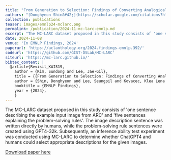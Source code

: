 ```yaml
---
title: "From Generation to Selection: Findings of Converting Analogical Problem-Solving into Multiple-Choice Questions"
authors: "[Donghyeon Shin&#42;](https://scholar.google.com/citations?hl=en&user=J5BIlf8AAAAJ), [Seungpil Lee&#42;](iamseungpil.github.io), Klea Lena Kovacec, and [**Sundong Kim†**](https://sundong.kim/)"
collection: publications
teaser: images/emnlp24-mclarc.png
permalink: /publication/2024-11-mc-larc-emnlp.md
excerpt: "The MC-LARC dataset proposed in this study consists of 'one sentence describing the example input image from ARC' and 'five sentences explaining the problem-solving rules'. The image description sentence was written directly by humans, while the problem-solving rule sentences were created using GPT4-32k. Subsequently, an inference ability test experiment was conducted using MC-LARC to determine whether ChatGPT4 and humans could select appropriate descriptions for the given images."
date: 2024-11-08
venue: 'In EMNLP Findings, 2024'
paperurl: 'https://aclanthology.org/2024.findings-emnlp.392/'
codeurl: 'https://github.com/GIST-DSLab/MC-LARC'
siteurl: 'https://mc-larc.github.io/'
bibtex_content: |
  @article{Revisit_KAIS19,
    author = {Kim, Sundong and Lee, Jae-Gil},
    title = {{From Generation to Selection: Findings of Converting Analogical Problem-Solving into Multiple-Choice Questions}},
    author = {Shin, Donghyeon and Lee, Seungpil and Kovacec, Klea Lena and Kim, Sundong},
    booktitle = {EMNLP Findings},
    year = {2024},
    }
---
```


The MC-LARC dataset proposed in this study consists of 'one sentence describing the example input image from ARC' and 'five sentences explaining the problem-solving rules'. The image description sentence was written directly by humans, while the problem-solving rule sentences were created using GPT4-32k. Subsequently, an inference ability test experiment was conducted using MC-LARC to determine whether ChatGPT4 and humans could select appropriate descriptions for the given images.

[Download paper here](https://www.dbpia.co.kr/pdf/pdfView.do?nodeId=NODE11705112&googleIPSandBox=false&mark=0&ipRange=false&b2cLoginYN=false&aiChatView=A&readTime=5-10&isPDFSizeAllowed=true&accessgl=Y&language=ko_KR&hasTopBanner=true)

<!-- Recommended citation: Your Name, You. (2015). "Paper Title Number 3." <i>Journal 1</i>. 1(3). -->